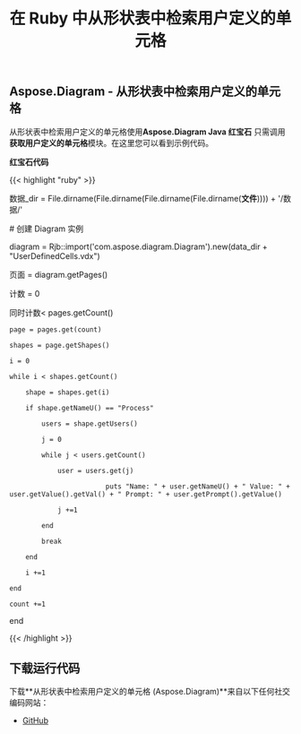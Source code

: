 ﻿---
title: 在 Ruby 中从形状表中检索用户定义的单元格
type: docs
weight: 30
url: /zh/java/retrieve-user-defined-cells-from-shapesheet-in-ruby/
---
## **Aspose.Diagram - 从形状表中检索用户定义的单元格**
从形状表中检索用户定义的单元格使用**Aspose.Diagram Java 红宝石** 只需调用**获取用户定义的单元格**模块。在这里您可以看到示例代码。

**红宝石代码**

{{< highlight "ruby" >}}

数据_dir = File.dirname(File.dirname(File.dirname(File.dirname(__文件__)))) + '/数据/'

\# 创建 Diagram 实例

diagram = Rjb::import('com.aspose.diagram.Diagram').new(data_dir + "UserDefinedCells.vdx")

页面 = diagram.getPages()

计数 = 0

同时计数< pages.getCount()

    page = pages.get(count)

    shapes = page.getShapes()

    i = 0

    while i < shapes.getCount()

        shape = shapes.get(i)

        if shape.getNameU() == "Process"

            users = shape.getUsers()

            j = 0

            while j < users.getCount()

                user = users.get(j)

                            puts "Name: " + user.getNameU() + " Value: " + user.getValue().getVal() + " Prompt: " + user.getPrompt().getValue()

                j +=1

            end

            break

        end

        i +=1

    end

    count +=1

end

{{< /highlight >}}
## **下载运行代码**
下载**从形状表中检索用户定义的单元格 (Aspose.Diagram)**来自以下任何社交编码网站：

- [GitHub](https://github.com/asposediagram/Aspose.Diagram-for-Java/blob/master/Plugins/Aspose_Diagram_Java_for_Ruby/lib/asposediagramjava/UserDefinedCells/getuserdefinedcells.rb)
